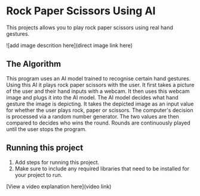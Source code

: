 # Rock Paper Scissors Using AI

 This projects allows you to play rock paper scissors using real hand gestures. 
 

![add image descrition here](direct image link here)

## The Algorithm

This program uses an AI model trained to recognise certain hand gestures. Using this AI it plays rock paper scissors with the user. 
It first takes a picture of the user and their hand inputs with a webcam. It then uses this webcam image and plugs it into the AI model. The AI model decides what hand gesture the image is depicting. It takes the depicted image as an input value for whether the user plays rock, paper or scissors.
The computer's decision is processed via a random number generator.
The two values are then compared to decides who wins the round.
Rounds are continuously played until the user stops the program.


## Running this project

1. Add steps for running this project.
2. Make sure to include any required libraries that need to be installed for your project to run.

[View a video explanation here](video link)
